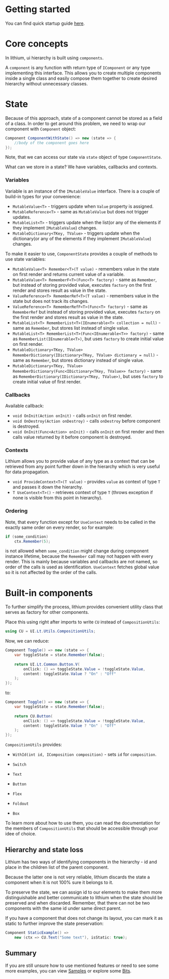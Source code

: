 # Getting started

You can find quick startup guide [here](bootstrap.md).

# Core concepts

In lithium, ui hierarchy is built using `components`.

A `component` is any function with return type of `IComponent` or any type implementing this interface. This allows you to create multiple components inside a single class and easily compose them together to create desired hierarchy without unnecessary classes.

# State

Because of this approach, state of a component cannot be stored as a field of a class. In order to get around this problem, we need to wrap our component with `Component` object:

```cs
Component ComponentWithState() => new (state => {
    //body of the component goes here
});
```

Note, that we can access our state via `state` object of type `ComponentState`.



What can we store in a state? We have variables, callbacks and contexts.

### Variables

Variable is an instance of the `IMutableValue` interface. There is a couple of build-in types for your convenience:

* `MutableValue<T>` - triggers update when `Value` property is assigned.
* `MutableReference<T>` - same as `MutableValue` but does not trigger updates.
* `MutableList<T>` - triggers update when the list(or any of the elements if they implement `IMutableValue`) changes.
* `MutableDictionary<TKey, TValue>` - triggers update when the dictionary(or any of the elements if they implement `IMutableValue`) changes.

To make it easier to use, `ComponentState` provides a couple of methods to use state variables:

* `MutableValue<T> Remember<T>(T value)` - remembers value in the state on first render and returns current value of a variable.
* `MutableValue<T> RememberF<T>(Func<T> factory)` - same as `Remember`, but instead of storing provided value, executes `factory` on the first render and stores result as value in the state.
* `ValueReference<T> RememberRef<T>(T value)` - remembers value in the state but does not track its changes.
* `ValueReference<T> RememberRefF<T>(Func<T> factory)` - same as `RememberRef` but instead of storing provided value, executes `factory` on the first render and stores result as value in the state.
* `MutableList<T> RememberList<T>(IEnumerable<T> collection = null)` - same as `Remember`, but stores list instead of single value.
* `MutableList<T> RememberList<T>(Func<IEnumerable<T>> factory)` - same as `RememberList(IEnumerable<T>)`, but uses `factory` to create initial value on first render.
* `MutableDictionary<TKey, TValue> RememberDictionary(IDictionary<TKey, TValue> dictionary = null)` - same as `Remember`, but stores dictionary instead of single value.
* `MutableDictionary<TKey, TValue> RememberDictionary(Func<IDictionary<TKey, TValue>> factory)` - same as `RememberDictionary(IDictionary<TKey, TValue>)`, but uses `factory` to create initial value of first render.

### Callbacks

Available callback:

* `void OnInit(Action onInit)` - calls `onInit` on first render.
* `void OnDestroy(Action onDestroy)` - calls `onDestroy` before component is destroyed.
* `void OnInit(Func<Action> onInit)` - calls `onInit` on first render and then calls value returned by it before component is destroyed.

### Contexts

Lithium allows you to provide value of any type as a context that can be retrieved from any point further down in the hierarchy which is very useful for data propagation.

* `void ProvideContext<T>(T value)` - provides `value` as context of type `T` and passes it down the hierarchy.
* `T UseContext<T>()` - retrieves context of type `T` (throws exception if none is visible from this point in hierarchy).

### Ordering

Note, that every function except for `UseContext` needs to be called in the exactly same order on every render, so for example:

```cs
if (some_condition)
    ctx.Remember(5);
```

is not allowed when `some_condition` might change during component instance lifetime, because the `Remember` call may not happen with every render.
This is mainly because variables and callbacks are not named, so order of the calls is used as identification.
`UseContext` fetches global value so it is not affected by the order of the calls.

# Built-in components

To further simplify the process, lithium provides convenient utility class that serves as factory for other components.

Place this using right after imports to write `CU` instead of `CompositionUtils`:

```cs
using CU = UI.Lt.Utils.CompositionUtils;
```

Now, we can reduce:

```cs
Component Toggle() => new (state => {
    var toggleState = state.Remember(false);
    
    return UI.Lt.Common.Button.V(
        onClick: () => toggleState.Value = !toggleState.Value,
        content: toggleState.Value ? "On" : "Off"
    ); 
});
```

to:

```cs
Component Toggle() => new (state => {
    var toggleState = state.Remember(false);
    
    return CU.Button(
        onClick: () => toggleState.Value = !toggleState.Value,
        content: toggleState.Value ? "On" : "Off"
    ); 
});
```

`CompositionUtils` provides:

* `WithId(int id, IComposition composition)` - sets `id` for `composition`.

* `Switch`

* `Text`

* `Button`

* `Flex`

* `Foldout`

* `Box`

To learn more about how to use them, you can read the documentation for the members of `CompositionUtils` that should be accessible through your idee of choice.

## Hierarchy and state loss

Lithium has two ways of identifying components in the hierarchy - id and place in the children list of the parent component.

Because the latter one is not very reliable, lithium discards the state a component when it is not 100% sure it belongs to it.

To preserve the state, we can assign id to our elements to make them more distinguishable and better communicate to lithium when the state should be preserved and when discarded. Remember, that there can not be two components with the same id under same direct parent.

If you have a component that does not change its layout, you can mark it as static to further improve the state preservation:

```cs
Component StaticExample() =>
    new (ctx => CU.Text("Some text"), isStatic: true);
```

## Summary

If you are still unsure how to use mentioned features or need to see some more examples, you can view [Samples](../Samples~/README.md) or explore some [Bits](bits.md).


